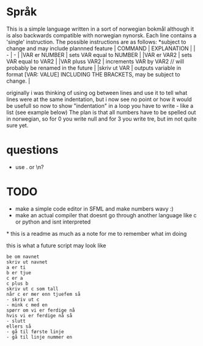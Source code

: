 # Språk
This is a simple language written in a sort of norwegian bokmål although it is also backwards compatible with norwegian nynorsk. Each line contains a 'single' instruction. The possible instructions are as follows: \*subject to change and may include plannned feature
| COMMAND | EXPLANATION |
| - | - |
|VAR er NUMBER | sets VAR equal to NUMBER |
|VAR er VAR2 | sets VAR equal to VAR2 |
|VAR pluss VAR2 | increments VAR by VAR2 // will probably be renamed in the future |
|skriv ut VAR | outputs variable in format [VAR: VALUE] INCLUDING THE BRACKETS, may be subject to change. |

originally i was thinking of using og between lines and use it to tell what lines were at the same indentation, but i now see no point or how it would be usefull so now to show "indentation" in a loop you have to write - like a list (see example below)
The plan is that all numbers have to be spelled out in norwegian, so for 0 you write null and for 3 you write tre, but im not quite sure yet.

# questions
- use . or \n?

# TODO
- make a simple code editor in SFML and make numbers wavy :)
- make an actual compiler that doesnt go through another language like c or python and isnt interpreted

\* this is a readme as much as a note for me to remember what im doing

this is what a future script may look like
```
be om navnet
skriv ut navnet
a er ti
b er tjue
c er a
c plus b
skriv ut c som tall
når c er mer enn tjuefem så
- skriv ut c
- mink c med en
spørr om vi er ferdige nå
hvis vi er ferdige nå så
- slutt
ellers så
- gå til første linje
- gå til linje nummer en
```
